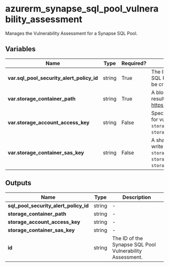 # azurerm_synapse_sql_pool_vulnerability_assessment

Manages the Vulnerability Assessment for a Synapse SQL Pool.

## Variables

| Name | Type | Required? |  Description |
| ---- | ---- | --------- |  ----------- |
| **var.sql_pool_security_alert_policy_id** | string | True | The ID of the security alert policy of the Synapse SQL Pool. Changing this forces a new resource to be created. | 
| **var.storage_container_path** | string | True | A blob storage container path to hold the scan results (e.g. <https://example.blob.core.windows.net/VaScans/>). | 
| **var.storage_account_access_key** | string | False | Specifies the identifier key of the storage account for vulnerability assessment scan results. If `storage_container_sas_key` isn't specified, `storage_account_access_key` is required. | 
| **var.storage_container_sas_key** | string | False | A shared access signature (SAS Key) that has write access to the blob container specified in `storage_container_path` parameter. If `storage_account_access_key` isn't specified, `storage_container_sas_key` is required. | 



## Outputs

| Name | Type | Description |
| ---- | ---- | --------- | 
| **sql_pool_security_alert_policy_id** | string  | - | 
| **storage_container_path** | string  | - | 
| **storage_account_access_key** | string  | - | 
| **storage_container_sas_key** | string  | - | 
| **id** | string  | The ID of the Synapse SQL Pool Vulnerability Assessment. | 